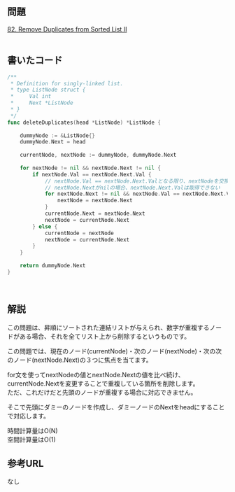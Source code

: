 ## 問題  
[82. Remove Duplicates from Sorted List II](https://leetcode.com/problems/remove-duplicates-from-sorted-list-ii/)  
<br>
## 書いたコード
```go
/**
 * Definition for singly-linked list.
 * type ListNode struct {
 *     Val int
 *     Next *ListNode
 * }
 */
func deleteDuplicates(head *ListNode) *ListNode {
    
    dummyNode := &ListNode{}
    dummyNode.Next = head
    
    currentNode, nextNode := dummyNode, dummyNode.Next
    
    for nextNode != nil && nextNode.Next != nil {
        if nextNode.Val == nextNode.Next.Val {
            // nextNode.Val == nextNode.Next.Valとなる限り、nextNodeを交換する
            // nextNode.Nextがnilの場合、nextNode.Next.Valは取得できない
            for nextNode.Next != nil && nextNode.Val == nextNode.Next.Val {
                nextNode = nextNode.Next
            }
            currentNode.Next = nextNode.Next
            nextNode = currentNode.Next
        } else {
            currentNode = nextNode
            nextNode = currentNode.Next
        }
    }
    
    return dummyNode.Next
}
```
<br>

## 解説  
この問題は、昇順にソートされた連結リストが与えられ、数字が重複するノードがある場合、それを全てリスト上から削除するというものです。  

この問題では、現在のノード(currentNode)・次のノード(nextNode)・次の次のノード(nextNode.Next)の３つに焦点を当てます。  

for文を使ってnextNodeの値とnextNode.Nextの値を比べ続け、currentNode.Nextを変更することで重複している箇所を削除します。  
ただ、これだけだと先頭のノードが重複する場合に対応できません。  

そこで先頭にダミーのノードを作成し、ダミーノードのNextをheadにすることで対応します。   

時間計算量はO(N)  
空間計算量はO(1)


## 参考URL  
なし